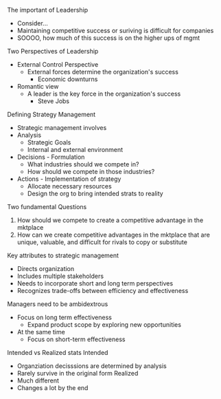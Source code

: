 The important of Leadership
- Consider...
- Maintaining competitive success or suriving is difficult for companies
- SOOOO, how much of this success is on the higher ups of mgmt

Two Perspectives of Leadership
- External Control Perspective
	- External forces determine the organization's success
		- Economic downturns
- Romantic view
	- A leader is the key force in the organization's success
		- Steve Jobs

Defining Strategy Management
- Strategic management involves
- Analysis
	- Strategic Goals
	- Internal and external environment
- Decisions - Formulation
	- What industries should we compete in?
	- How should we compete in those industries?
- Actions - Implementation of strategy
	- Allocate necessary resources
	- Design the org to bring intended strats to reality

Two fundamental Questions
1. How should we compete to create a competitive advantage in the mktplace
2. How can we create competitive advantages in the mktplace that are unique, valuable, and difficult for rivals to copy or substitute

Key attributes to strategic management
- Directs organization
- Includes multiple stakeholders
- Needs to incorporate short and long term perspectives
- Recognizes trade-offs between efficiency and effectiveness

Managers need to be ambidextrous
- Focus on long term effectiveness
	- Expand product scope by exploring new opportunities
- At the same time
	- Focus on short-term effectiveness

Intended vs Realized stats
Intended
- Organziation decisssions are determined by analysis
- Rarely survive in the original form
Realized
- Much different
- Changes a lot by the end